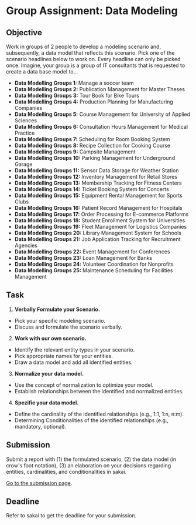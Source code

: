 # Group Assignment: Data Modeling

## Objective

Work in groups of 2 people to develop a modeling scenario and, subsequently, a data model that reflects this scenario. Pick one of the scenario headlines below to work on. Every headline can only be picked once. Imagine, your group is a group of IT consultants that is requested to create a data base model to...

* **Data Modelling Groups 1:** Manage a soccer team
* **Data Modelling Groups 2:** Publication Management for Master Theses
* **Data Modelling Groups 3:** Tour Book for Bike Tours
* **Data Modelling Groups 4:** Production Planning for Manufacturing Companies
* **Data Modelling Groups 5:** Course Management for University of Applied Sciences
* **Data Modelling Groups 6:** Consultation Hours Management for Medical Practice
* **Data Modelling Groups 7:** Scheduling for Room Booking System
* **Data Modelling Groups 8:** Recipe Collection for Cooking Course
* **Data Modelling Groups 9:** Campsite Management
* **Data Modelling Groups 10:** Parking Management for Underground Garage
* **Data Modelling Groups 11:** Sensor Data Storage for Weather Station
* **Data Modelling Groups 12:** Inventory Management for Retail Stores
* **Data Modelling Groups 13:** Membership Tracking for Fitness Centers
* **Data Modelling Groups 14:** Ticket Booking System for Concerts
* **Data Modelling Groups 15:** Equipment Rental Management for Sports Clubs
* **Data Modelling Groups 16:** Patient Record Management for Hospitals
* **Data Modelling Groups 17:** Order Processing for E-commerce Platforms
* **Data Modelling Groups 18:** Student Enrollment System for Universities
* **Data Modelling Groups 19:** Fleet Management for Logistics Companies
* **Data Modelling Groups 20:** Library Management System for Schools
* **Data Modelling Groups 21:** Job Application Tracking for Recruitment Agencies
* **Data Modelling Groups 22:** Event Management for Conferences
* **Data Modelling Groups 23:** Loan Management for Banks
* **Data Modelling Groups 24:** Volunteer Coordination for Nonprofits
* **Data Modelling Groups 25:** Maintenance Scheduling for Facilities Management

## Task

1. **Verbally Formulate your Scenario.**

* Pick your specific modeling scenario.
* Discuss and formulate the scenario verbally.

2. **Work with our own scenario.**

* Identify the relevant entity types in your scenario.
* Pick appropriate names for your entities.
* Draw a data model and add all identified entities.

3. **Normalize your data model.**

* Use the concept of normalization to optimize your model.
* Establish relationships between the identified and normalized entities.

4. **Spezifie your data model.**

* Define the cardinality of the identified relationships (e.g., 1:1, 1:n, n:m).
* Determining Conditionalities of the identified relationships (e.g., mandatory, optional).

## Submission

Submit a report with (1) the formulated scenario, (2) the data model (in crow's foot notation), (3) an elaboration on your decisions regarding entities, cardinalities, and conditionalities in sakai.

[Go to the submission page](https://sakai.mci4me.at/x/vHOGuP).

## Deadline

Refer to sakai to get the deadline for your submission.